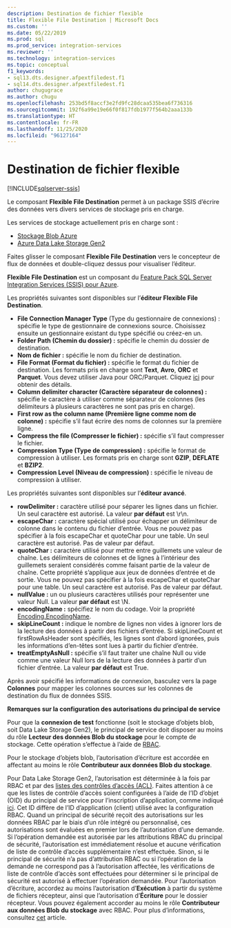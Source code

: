 ```yaml
---
description: Destination de fichier flexible
title: Flexible File Destination | Microsoft Docs
ms.custom: ''
ms.date: 05/22/2019
ms.prod: sql
ms.prod_service: integration-services
ms.reviewer: ''
ms.technology: integration-services
ms.topic: conceptual
f1_keywords:
- sql13.dts.designer.afpextfiledest.f1
- sql14.dts.designer.afpextfiledest.f1
author: chugugrace
ms.author: chugu
ms.openlocfilehash: 253bd5f8accf3e2fd9fc28dcaa535bea6f736316
ms.sourcegitcommit: 192f6a99e19e66f0f817fdb1977f564b2aaa133b
ms.translationtype: HT
ms.contentlocale: fr-FR
ms.lasthandoff: 11/25/2020
ms.locfileid: "96127164"
---
```

# <a name="flexible-file-destination"></a>Destination de fichier flexible

[!INCLUDE[sqlserver-ssis](../../includes/applies-to-version/sqlserver-ssis.md)]

Le composant **Flexible File Destination** permet à un package SSIS d’écrire des données vers divers services de stockage pris en charge.

Les services de stockage actuellement pris en charge sont :

- [Stockage Blob Azure](https://azure.microsoft.com/services/storage/blobs/)
- [Azure Data Lake Storage Gen2](/azure/storage/blobs/data-lake-storage-introduction)
   
Faites glisser le composant **Flexible File Destination** vers le concepteur de flux de données et double-cliquez dessus pour visualiser l’éditeur.
  
**Flexible File Destination** est un composant du [Feature Pack SQL Server Integration Services (SSIS) pour Azure](../../integration-services/azure-feature-pack-for-integration-services-ssis.md).  

Les propriétés suivantes sont disponibles sur l’**éditeur Flexible File Destination**.

- **File Connection Manager Type** (Type du gestionnaire de connexions) : spécifie le type de gestionnaire de connexions source. Choisissez ensuite un gestionnaire existant du type spécifié ou créez-en un.
- **Folder Path (Chemin du dossier) :** spécifie le chemin du dossier de destination.
- **Nom de fichier :** spécifie le nom du fichier de destination.
- **File Format (Format du fichier) :** spécifie le format du fichier de destination. Les formats pris en charge sont **Text**, **Avro**, **ORC** et **Parquet**. Vous devez utiliser Java pour ORC/Parquet. Cliquez [ici](../../integration-services/azure-feature-pack-for-integration-services-ssis.md#dependency-on-java) pour obtenir des détails.
- **Column delimiter character (Caractère séparateur de colonnes) :** spécifie le caractère à utiliser comme séparateur de colonnes (les délimiteurs à plusieurs caractères ne sont pas pris en charge).
- **First row as the column name (Première ligne comme nom de colonne) :** spécifie s’il faut écrire des noms de colonnes sur la première ligne.
- **Compress the file (Compresser le fichier) :** spécifie s’il faut compresser le fichier.
- **Compression Type (Type de compression) :** spécifie le format de compression à utiliser. Les formats pris en charge sont **GZIP**, **DEFLATE** et **BZIP2**.
- **Compression Level (Niveau de compression) :** spécifie le niveau de compression à utiliser.

Les propriétés suivantes sont disponibles sur l’**éditeur avancé**.

- **rowDelimiter :** caractère utilisé pour séparer les lignes dans un fichier. Un seul caractère est autorisé. La valeur **par défaut** est \r\n.
- **escapeChar :** caractère spécial utilisé pour échapper un délimiteur de colonne dans le contenu du fichier d’entrée. Vous ne pouvez pas spécifier à la fois escapeChar et quoteChar pour une table. Un seul caractère est autorisé. Pas de valeur par défaut.
- **quoteChar :** caractère utilisé pour mettre entre guillemets une valeur de chaîne. Les délimiteurs de colonnes et de lignes à l’intérieur des guillemets seraient considérés comme faisant partie de la valeur de chaîne. Cette propriété s’applique aux jeux de données d’entrée et de sortie. Vous ne pouvez pas spécifier à la fois escapeChar et quoteChar pour une table. Un seul caractère est autorisé. Pas de valeur par défaut.
- **nullValue :** un ou plusieurs caractères utilisés pour représenter une valeur Null. La valeur **par défaut** est \N.
- **encodingName :** spécifiez le nom du codage. Voir la propriété [Encoding.EncodingName](/dotnet/api/system.text.encoding?view=netframework-4.8).
- **skipLineCount :**  indique le nombre de lignes non vides à ignorer lors de la lecture des données à partir des fichiers d’entrée. Si skipLineCount et firstRowAsHeader sont spécifiés, les lignes sont d’abord ignorées, puis les informations d’en-têtes sont lues à partir du fichier d’entrée.
- **treatEmptyAsNull :** spécifie s’il faut traiter une chaîne Null ou vide comme une valeur Null lors de la lecture des données à partir d’un fichier d’entrée. La valeur **par défaut** est True.

Après avoir spécifié les informations de connexion, basculez vers la page **Colonnes** pour mapper les colonnes sources sur les colonnes de destination du flux de données SSIS.

**Remarques sur la configuration des autorisations du principal de service**

Pour que la **connexion de test** fonctionne (soit le stockage d’objets blob, soit Data Lake Storage Gen2), le principal de service doit disposer au moins du rôle **Lecteur des données Blob du stockage** pour le compte de stockage.
Cette opération s’effectue à l’aide de [RBAC](/azure/storage/common/storage-auth-aad-rbac-portal#assign-rbac-roles-using-the-azure-portal).

Pour le stockage d’objets blob, l’autorisation d’écriture est accordée en affectant au moins le rôle **Contributeur aux données Blob du stockage**.

Pour Data Lake Storage Gen2, l’autorisation est déterminée à la fois par RBAC et par des [listes des contrôles d’accès (ACL)](/azure/storage/blobs/data-lake-storage-how-to-set-permissions-storage-explorer).
Faites attention à ce que les listes de contrôle d’accès soient configurées à l’aide de l’ID d’objet (OID) du principal de service pour l’inscription d’application, comme indiqué [ici](/azure/storage/blobs/data-lake-storage-access-control#how-do-i-set-acls-correctly-for-a-service-principal).
Cet ID diffère de l’ID d’application (client) utilisé avec la configuration RBAC.
Quand un principal de sécurité reçoit des autorisations sur les données RBAC par le biais d’un rôle intégré ou personnalisé, ces autorisations sont évaluées en premier lors de l’autorisation d’une demande.
Si l’opération demandée est autorisée par les attributions RBAC du principal de sécurité, l’autorisation est immédiatement résolue et aucune vérification de liste de contrôle d’accès supplémentaire n’est effectuée.
Sinon, si le principal de sécurité n’a pas d’attribution RBAC ou si l’opération de la demande ne correspond pas à l’autorisation affectée, les vérifications de liste de contrôle d’accès sont effectuées pour déterminer si le principal de sécurité est autorisé à effectuer l’opération demandée.
Pour l’autorisation d’écriture, accordez au moins l’autorisation d’**Exécution** à partir du système de fichiers récepteur, ainsi que l’autorisation d’**Écriture** pour le dossier récepteur.
Vous pouvez également accorder au moins le rôle **Contributeur aux données Blob du stockage** avec RBAC.
Pour plus d’informations, consultez [cet](/azure/storage/blobs/data-lake-storage-access-control) article.